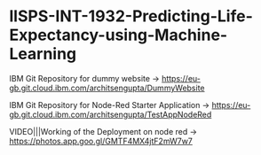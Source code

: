 # llSPS-INT-1932-Predicting-Life-Expectancy-using-Machine-Learning



IBM Git Repository for dummy website ->
https://eu-gb.git.cloud.ibm.com/architsengupta/DummyWebsite

IBM Git Repository for Node-Red Starter Application ->
https://eu-gb.git.cloud.ibm.com/architsengupta/TestAppNodeRed


VIDEO|||Working of the Deployment on node red ->
https://photos.app.goo.gl/GMTF4MX4jtF2mW7w7
